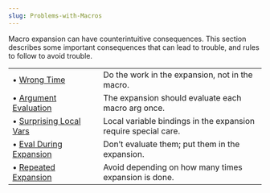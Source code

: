 ```yaml
---
slug: Problems-with-Macros
---
```


Macro expansion can have counterintuitive consequences. This section describes some important consequences that can lead to trouble, and rules to follow to avoid trouble.

|                                                  |    |                                                                |
| :----------------------------------------------- | -- | :------------------------------------------------------------- |
| • [Wrong Time](Wrong-Time)                       |    | Do the work in the expansion, not in the macro.                |
| • [Argument Evaluation](Argument-Evaluation)     |    | The expansion should evaluate each macro arg once.             |
| • [Surprising Local Vars](Surprising-Local-Vars) |    | Local variable bindings in the expansion require special care. |
| • [Eval During Expansion](Eval-During-Expansion) |    | Don’t evaluate them; put them in the expansion.                |
| • [Repeated Expansion](Repeated-Expansion)       |    | Avoid depending on how many times expansion is done.           |
